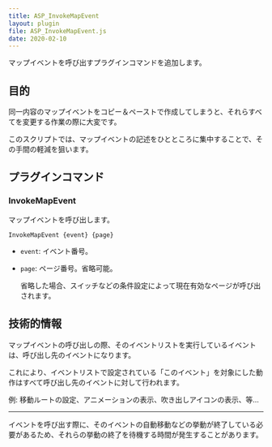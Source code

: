 ```yaml
---
title: ASP_InvokeMapEvent
layout: plugin
file: ASP_InvokeMapEvent.js
date: 2020-02-10
---
```


マップイベントを呼び出すプラグインコマンドを追加します。

## 目的

同一内容のマップイベントをコピー＆ペーストで作成してしまうと、それらすべてを変更する作業の際に大変です。

このスクリプトでは、マップイベントの記述をひとところに集中することで、その手間の軽減を狙います。

## プラグインコマンド

### InvokeMapEvent

マップイベントを呼び出します。

```
InvokeMapEvent {event} {page}
```

* `event`: イベント番号。

* `page`: ページ番号。省略可能。

  省略した場合、スイッチなどの条件設定によって現在有効なページが呼び出されます。

## 技術的情報

マップイベントの呼び出しの際、そのイベントリストを実行しているイベントは、呼び出し先のイベントになります。

これにより、イベントリストで設定されている「このイベント」を対象にした動作はすべて呼び出し先のイベントに対して行われます。

例: 移動ルートの設定、アニメーションの表示、吹き出しアイコンの表示、等...

---

イベントを呼び出す際に、そのイベントの自動移動などの挙動が終了している必要があるため、それらの挙動の終了を待機する時間が発生することがあります。


